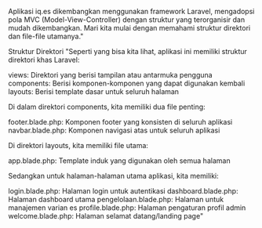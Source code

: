 Aplikasi iq.es dikembangkan menggunakan framework Laravel, mengadopsi pola MVC (Model-View-Controller) dengan struktur yang terorganisir dan mudah dikembangkan. Mari kita mulai dengan memahami struktur direktori dan file-file utamanya."

Struktur Direktori
"Seperti yang bisa kita lihat, aplikasi ini memiliki struktur direktori khas Laravel:

views: Direktori yang berisi tampilan atau antarmuka pengguna
components: Berisi komponen-komponen yang dapat digunakan kembali
layouts: Berisi template dasar untuk seluruh halaman

Di dalam direktori components, kita memiliki dua file penting:

footer.blade.php: Komponen footer yang konsisten di seluruh aplikasi
navbar.blade.php: Komponen navigasi atas untuk seluruh aplikasi

Di direktori layouts, kita memiliki file utama:

app.blade.php: Template induk yang digunakan oleh semua halaman

Sedangkan untuk halaman-halaman utama aplikasi, kita memiliki:

login.blade.php: Halaman login untuk autentikasi
dashboard.blade.php: Halaman dashboard utama
pengelolaan.blade.php: Halaman untuk manajemen varian es
profile.blade.php: Halaman pengaturan profil admin
welcome.blade.php: Halaman selamat datang/landing page"
